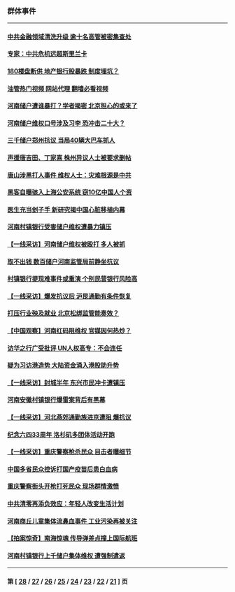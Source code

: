 ### 群体事件
---
#### [中共金融领域清洗升级 逾十名高管被密集查处](../../pages/ncid279/n13782694.md?07192045) 
#### [专家：中共危机远超斯里兰卡](../../pages/ncid279/n13782248.md?07192045) 
#### [180楼盘断供 地产银行股暴跌 制度埋坑？](../../pages/ncid279/n13780778.md?07192045) 
#### [油管热门视频 网站代理 翻墙必看视频](http://209.222.30.114:81/youtube.html?07192045)
#### [河南储户遭谁暴打？学者揭密 北京担心的或来了](../../pages/ncid279/n13779407.md?07192045) 
#### [河南储户维权口号涉及习李 恐冲击二十大？](../../pages/ncid279/n13778148.md?07192045) 
#### [三千储户郑州抗议 当局40辆大巴车抓人](../../pages/ncid279/n13777593.md?07192045) 
#### [声援唐吉田、丁家喜 株州异议人士被要求删帖](../../pages/ncid279/n13775534.md?07192045) 
#### [唐山涉黑打人事件 维权人士：灾难根源是中共](../../pages/ncid279/n13773534.md?07192045) 
#### [黑客自曝骇入上海公安系统 窃10亿中国人个资](../../pages/ncid279/n13773395.md?07192045) 
#### [医生充当刽子手 新研究揭中国心脏移植内幕](../../pages/ncid279/n13772291.md?07192045) 
#### [河南村镇银行受害储户维权遭暴力镇压](../../pages/ncid279/n13770841.md?07192045) 
#### [【一线采访】河南储户维权被殴打 多人被抓](../../pages/ncid279/n13768629.md?07192045) 
#### [取不出钱 数百储户河南监管局前静坐抗议](../../pages/ncid279/n13767198.md?07192045) 
#### [村镇银行提现难事件或重演 个别民营银行风险高](../../pages/ncid279/n13764495.md?07192045) 
#### [【一线采访】爆发抗议后 沪昆通勤有条件恢复](../../pages/ncid279/n13763504.md?07192045) 
#### [打压行业殃及就业 北京松绑监管能奏效？](../../pages/ncid279/n13761130.md?07192045) 
#### [【中国观察】河南红码阻维权 官媒因何热炒？](../../pages/ncid279/n13760146.md?07192045) 
#### [访华之行广受批评 UN人权高专：不会连任](../../pages/ncid279/n13758655.md?07192045) 
#### [疑为习访港造势 大陆资金涌入港股助升势](../../pages/ncid279/n13756127.md?07192045) 
#### [【一线采访】封城半年 东兴市民冲卡遭镇压](../../pages/ncid279/n13754277.md?07192045) 
#### [河南安徽村镇银行爆雷案背后有黑幕](../../pages/ncid279/n13754230.md?07192045) 
#### [【一线采访】河北燕郊通勤族进京遭阻 爆抗议](../../pages/ncid279/n13749999.md?07192045) 
#### [纪念六四33周年 洛杉矶多团体活动开跑](../../pages/ncid279/n13749760.md?07192045) 
#### [【一线采访】重庆警察枪杀民众 目击者曝细节](../../pages/ncid279/n13749360.md?07192045) 
#### [中国多省民众控诉打国产疫苗后患白血病](../../pages/ncid279/n13748740.md?07192045) 
#### [重庆警察街头开枪打死民众 现场群情激愤](../../pages/ncid279/n13749070.md?07192045) 
#### [中共清零再添负效应：年轻人改变生活计划](../../pages/ncid279/n13748102.md?07192045) 
#### [河南商丘儿童集体流鼻血事件 工业污染再被关注](../../pages/ncid279/n13747065.md?07192045) 
#### [【拍案惊奇】南海惊魂 传导弹差点撞上国际航班](../../pages/ncid279/n13746784.md?07192045) 
#### [河南村镇银行上千储户集体维权 遭强制遣返](../../pages/ncid279/n13743906.md?07192045) 

---
#### 第 [ [28](./28.md?07192045) / [27](./27.md?07192045) / [26](./26.md?07192045) / [25](./25.md?07192045) / [24](./24.md?07192045) / [23](./23.md?07192045) / [22](./22.md?07192045) / [21](./21.md?07192045) ] 页
